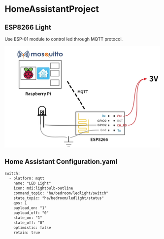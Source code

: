 # HomeAssistantProject
## ESP8266 Light
Use ESP-01 module to control led through MQTT protocol.

![image](https://github.com/marcusj1248/HomeAssistantProject/blob/main/1.ESP8266_Light/ESP8266_Light.jpg)
## Home Assistant Configuration.yaml
```
switch:
  - platform: mqtt
    name: "LED Light"
    icon: mdi:lightbulb-outline
    command_topic: "ha/bedroom/ledlight/switch"
    state_topic: "ha/bedroom/ledlight/status"
    qos: 1
    payload_on: "1"
    payload_off: "0"
    state_on: "1"
    state_off: "0"
    optimistic: false
    retain: true
```